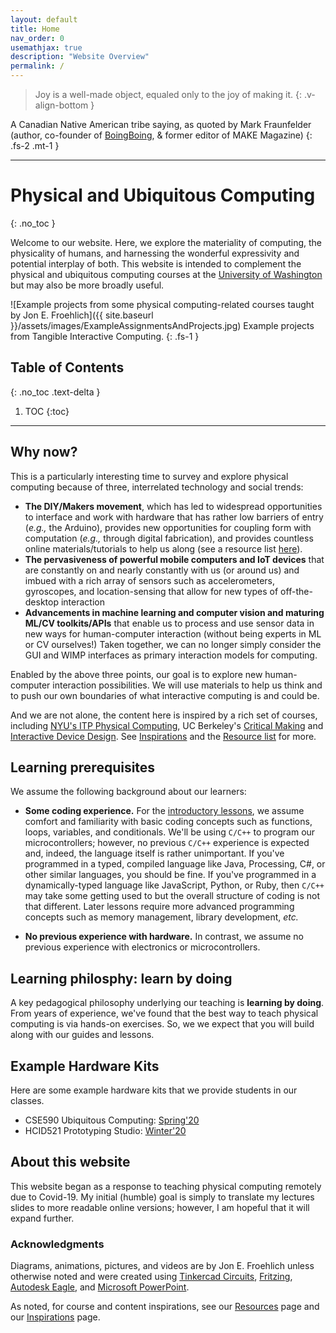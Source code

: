 ```yaml
---
layout: default
title: Home
nav_order: 0
usemathjax: true
description: "Website Overview"
permalink: /
---
```

> Joy is a well-made object, equaled only to the joy of making it.
{: .v-align-bottom }

A Canadian Native American tribe saying, as quoted by Mark Fraunfelder (author, co-founder of [BoingBoing](https://boingboing.net/), & former editor of MAKE Magazine)
{: .fs-2 .mt-1 }

---

# Physical and Ubiquitous Computing
{: .no_toc }

Welcome to our website. Here, we explore the materiality of computing, the physicality of humans, and harnessing the wonderful expressivity and potential interplay of both. This website is intended to complement the physical and ubiquitous computing courses at the [University of Washington](resources/uw-courses.md) but may also be more broadly useful.

![Example projects from some physical computing-related courses taught by Jon E. Froehlich]({{ site.baseurl }}/assets/images/ExampleAssignmentsAndProjects.jpg)
Example projects from Tangible Interactive Computing.
{: .fs-1 }

## Table of Contents
{: .no_toc .text-delta }

1. TOC
{:toc}
---

## Why now?

This is a particularly interesting time to survey and explore physical computing because of three, interrelated technology and social trends:

- **The DIY/Makers movement**, which has led to widespread opportunities to interface and work with hardware that has rather low barriers of entry (*e.g.,* the Arduino), provides new opportunities for coupling form with computation (*e.g.,* through digital fabrication), and provides countless online materials/tutorials to help us along (see a resource list [here](resources/index.md)).
- **The pervasiveness of powerful mobile computers and IoT devices** that are constantly on and nearly constantly with us (or around us) and imbued with a rich array of sensors such as accelerometers, gyroscopes, and location-sensing that allow for new types of off-the-desktop interaction
- **Advancements in machine learning and computer vision and maturing ML/CV toolkits/APIs** that enable us to process and use sensor data in new ways for human-computer interaction (without being experts in ML or CV ourselves!) Taken together, we can no longer simply consider the GUI and WIMP interfaces as primary interaction models for computing. 

Enabled by the above three points, our goal is to explore new human-computer interaction possibilities. We will use materials to help us think and to push our own boundaries of what interactive computing is and could be. 

And we are not alone, the content here is inspired by a rich set of courses, including [NYU's ITP Physical Computing](https://itp.nyu.edu/physcomp/), UC Berkeley's [Critical Making](http://make.berkeley.edu/) and [Interactive Device Design](http://web.archive.org/web/20150712080846/http://husk.eecs.berkeley.edu/courses/cs294-84-fall14/index.php/Main_Page). See [Inspirations](resources/inspirations.md) and the [Resource list](resources/index.md) for more.

## Learning prerequisites

We assume the following background about our learners:

- **Some coding experience.** For the [introductory lessons](arduino/index.md), we assume comfort and familiarity with basic coding concepts such as functions, loops, variables, and conditionals. We'll be using `C/C++` to program our microcontrollers; however, no previous `C/C++` experience is expected and, indeed, the language itself is rather unimportant. If you've programmed in a typed, compiled language like Java, Processing, C#, or other similar languages, you should be fine. If you've programmed in a dynamically-typed language like JavaScript, Python, or Ruby, then `C/C++` may take some getting used to but the overall structure of coding is not that different. Later lessons require more advanced programming concepts such as memory management, library development, *etc.*

- **No previous experience with hardware.** In contrast, we assume no previous experience with electronics or microcontrollers.

## Learning philosphy: learn by doing

A key pedagogical philosophy underlying our teaching is **learning by doing**. From years of experience, we've found that the best way to teach physical computing is via hands-on exercises. So, we we expect that you will build along with our guides and lessons.

## Example Hardware Kits

Here are some example hardware kits that we provide students in our classes.

- CSE590 Ubiquitous Computing: [Spring'20](https://docs.google.com/spreadsheets/d/177bLxoFWkBTETf0IBI6YSj0D7ARB_cDI5G91fDpNaeg/edit?usp=sharing)
- HCID521 Prototyping Studio: [Winter'20](https://docs.google.com/spreadsheets/d/1KeoEjHCCumzPbEeb42TR2nPVxbmhVrfT0AzasvnKFPU/edit?usp=sharing)

## About this website

This website began as a response to teaching physical computing remotely due to Covid-19. My initial (humble) goal is simply to translate my lectures slides to more readable online versions; however, I am hopeful that it will expand further.

### Acknowledgments

Diagrams, animations, pictures, and videos are by Jon E. Froehlich unless otherwise noted and were created using [Tinkercad Circuits](https://www.tinkercad.com/circuits), [Fritzing](http://fritzing.org/), [Autodesk Eagle](https://www.autodesk.com/products/eagle/overview), and [Microsoft PowerPoint](https://products.office.com/en-us/powerpoint).

As noted, for course and content inspirations, see our [Resources](resources/index.md) page and our [Inspirations](resources/inspirations.md) page.

<!--
## Ideas to Call This Repo and Site?
- Physical Computing (or physcomp)
- Ubiquitous Computing (or ubicomp)
- Interactive Device Design (Bjoern's name)
- Tangible Interactive Computing (name of my UMD course)
- Prototyping Interactive Systems (name of my UW 599)-->